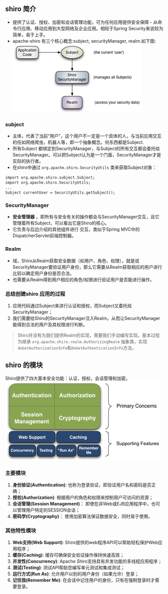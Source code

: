 ## shiro 简介
- 提供了认证、授权、加密和会话管理功能，可为任何应用提供安全保障 - 从命令行应用、移动应用到大型网络及企业应用。相较于Spring Security来说较为简单，易于上手。
- apache-shiro 有三个核心概念:subject, securityManager, realm.如下图:
![shiroStructure](./imgs/shiro-structure.png)

### subject
- 主体，代表了当前“用户”，这个用户不一定是一个具体的人，与当前应用交互的任如网络爬虫，机器人等，即一个抽象概念。何东西都是Subject.
- 所有Subject 都绑定到SecurityManager，与Subject的所有交互都会委托给SecurityManager。可以把Subject认为是一个门面，SecurityManager才是实际的执行者。
- 在shiro中通过 `org.apache.shiro.SecurityUtils` 类来获取Subject对象：
```
import org.apache.shiro.subject.Subject;
import org.apache.shiro.SecurityUtils;
...
Subject currentUser = SecurityUtils.getSubject();
```
### SecurityManager
- __安全管理器__ ，即所有与安全有关的操作都会与SecurityManager交互，且它管理着所有Subject，可以看出它是Shiro的核心。
- 它负责与后边介绍的其他组件进行 交互，类似于Spring MVC中的DispatcherServlet前端控制器。

### Realm
- 域，Shiro从Realm获取安全数据（如用户、角色、权限），就是说SecurityManager要验证用户身份，那么它需要从Realm获取相应的用户进行比较以确定用户身份是否合法。
- 也需要从Realm得到用户相应的角色/权限进行验证用户是否能进行操作。

### 总结创建shiro 应用的过程
1. 应用代码通过Subject来进行认证和授权，而Subject又委托给SecurityManager；
2. 我们需要给Shiro的SecurityManager注入Realm，从而让SecurityManager能得到合法的用户及其权限进行判断。
> Shiro并没有为我们提供Realm的实现，需要我们手动编写实现。基本过程为继承 `org.apache.shiro.realm.AuthorizingRealm` 抽象类，实现`doGetAuthorizationInfo`和`doGetAuthenticationInfo`方法。

## shiro 的模块
Shiro提供了四大基本安全功能：认证，授权，会话管理和加密。
![shiroFeatures](./imgs/ShiroFeatures.png)
### 主要模块
1. __身份验证(Authentication)__: 也称为登录验证，即验证用户名和密码是否正确；
2. __授权(Authorization)__: 根据用户的角色和权限来控制用户可访问的资源；
3. __会话管理(Session Management)__： 即使在非Web或EJB应用程序中，也可以管理用户特定的SESSION会话；
4. __密码学(Cryptography)__： 使用加密算法保证数据安全，同时易于使用。

### 其他特性模块
1. __Web支持(Web Support)__: Shiro提供的web程序API可以帮助轻松保护Web应用程序；
2. __缓存(Caching)__: 缓存可确保安全验证操作保持快速高效；
3. __并发性(Concurrency)__: Apache Shiro支持具有并发功能的多线程应用程序；
4. __测试(Testing)__: 测试API帮助您编写单元测试和集成测试；
5. __运行方式(Run As)__: 允许用户以别的用户身份（如果允许）登录；
6. __记住我(Remember Me)__: 在会话中记住用户的身份，只有在强制登录时才需要登录。 
